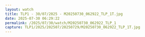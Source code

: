 ```yaml
---
layout: watch
title: TLP1 - 30/07/2025 - M20250730_062922_TLP_1T.jpg
date: 2025-07-30 06:29:22
permalink: /2025/07/30/watch/M20250730_062922_TLP_1
capture: TLP1/2025/202507/20250729/M20250730_062922_TLP_1T.jpg
---
```

